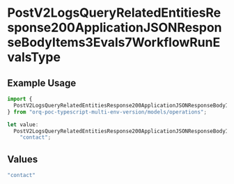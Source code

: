 # PostV2LogsQueryRelatedEntitiesResponse200ApplicationJSONResponseBodyItems3Evals7WorkflowRunEvalsType

## Example Usage

```typescript
import {
  PostV2LogsQueryRelatedEntitiesResponse200ApplicationJSONResponseBodyItems3Evals7WorkflowRunEvalsType,
} from "orq-poc-typescript-multi-env-version/models/operations";

let value:
  PostV2LogsQueryRelatedEntitiesResponse200ApplicationJSONResponseBodyItems3Evals7WorkflowRunEvalsType =
    "contact";
```

## Values

```typescript
"contact"
```